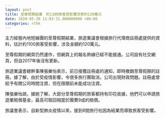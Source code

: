 ```yaml
---
layout: post
title: 至尊假期結業　約1100旅客受影響涉款約120萬元
date: 2020-05-20 11:03:31.000000000 +08:00
categories: rthk
---
```


主力經營內地短線團的至尊假期結業，旅遊業議會根據旅行代理商註冊處提供的資料，估計約1100旅客受影響，涉及金額約120萬元。

至尊假期的網頁仍然運作，但網頁上的報名熱線已經不能接通。公司設有社交網頁，但自2017年後沒有更新。

旅遊業議會總幹事陳張樂怡表示，前日接獲註冊處的通知，即時撤銷至尊假期的註冊。據了解，由於受疫情影響，令很多旅行團取消，公司出現財政問題。註冊處曾給予有關公司時間注資，但在限期前未能成功注資。

陳張樂怡說，據她了解，大部分至尊假期的旅客都持有印花收據，他們可以申請旅遊業賠償基金，最高可取回相當於團費9成的賠償。

旅議會表示，自新型肺炎疫情以來，接到8間旅行社因為結業而導致旅客受影響。

